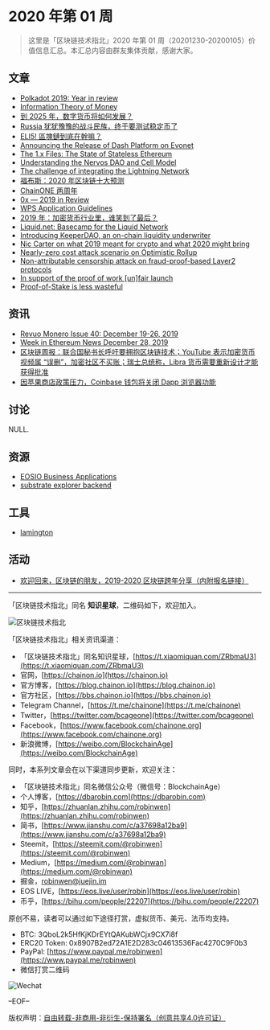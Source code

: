 # 2020 年第 01 周

> 这里是「区块链技术指北」2020 年第 01 周（20201230-20200105）价值信息汇总。本汇总内容由群友集体贡献，感谢大家。

## 文章

* [Polkadot 2019: Year in review](https://bbs.chainon.io/d/5036)
* [Information Theory of Money](https://bbs.chainon.io/d/5038)
* [到 2025 年，数字货币将如何发展？](https://bbs.chainon.io/d/5041)
* [Russia 犹犹豫豫的战斗民族，终于要测试稳定币了](https://bbs.chainon.io/d/5042)
* [ELI5! 區塊鏈到底在幹嘛？](https://bbs.chainon.io/d/5045)
* [Announcing the Release of Dash Platform on Evonet](https://bbs.chainon.io/d/5046)
* [The 1.x Files: The State of Stateless Ethereum](https://bbs.chainon.io/d/5047)
* [Understanding the Nervos DAO and Cell Model](https://bbs.chainon.io/d/5048)
* [The challenge of integrating the Lightning Network](https://bbs.chainon.io/d/5049)
* [福布斯：2020 年区块链十大预测](https://bbs.chainon.io/d/5050)
* [ChainONE 两周年](https://bbs.chainon.io/d/5051)
* [0x — 2019 in Review](https://bbs.chainon.io/d/5054)
* [WPS Application Guidelines](https://bbs.chainon.io/d/5055)
* [2019 年：加密货币行业里，谁笑到了最后？](https://bbs.chainon.io/d/5056)
* [Liquid.net: Basecamp for the Liquid Network](https://bbs.chainon.io/d/5059)
* [Introducing KeeperDAO, an on-chain liquidity underwriter](https://bbs.chainon.io/d/5060)
* [Nic Carter on what 2019 meant for crypto and what 2020 might bring](https://bbs.chainon.io/d/5061)
* [Nearly-zero cost attack scenario on Optimistic Rollup](https://bbs.chainon.io/d/5062)
* [Non-attributable censorship attack on fraud-proof-based Layer2 protocols](https://bbs.chainon.io/d/5063)
* [In support of the proof of work [un]fair launch](https://bbs.chainon.io/d/5064)
* [Proof-of-Stake is less wasteful](https://bbs.chainon.io/d/5065)

## 资讯

* [Revuo Monero Issue 40: December 19-26, 2019](https://bbs.chainon.io/d/5037)
* [Week in Ethereum News December 28, 2019](https://bbs.chainon.io/d/5039)
* [区块链周报：联合国秘书长呼吁要拥抱区块链技术；YouTube 表示加密货币视频属 “误删”，加密社区不买账；瑞士总统称，Libra 货币需要重新设计才能获得批准](https://bbs.chainon.io/d/5040)
* [因苹果商店政策压力，Coinbase 钱包将关闭 Dapp 浏览器功能](https://bbs.chainon.io/d/5044)

## 讨论

NULL.

## 资源

* [EOSIO Business Applications](https://bbs.chainon.io/d/5043)
* [substrate explorer backend ](https://bbs.chainon.io/d/5052)

## 工具

* [lamington](https://bbs.chainon.io/d/5057)

## 活动

* [欢迎回来，区块链的朋友，2019-2020 区块链跨年分享（内附报名链接）](https://bbs.chainon.io/d/5053)

***

「区块链技术指北」同名 **知识星球**，二维码如下，欢迎加入。

![区块链技术指北](https://cdn.dbarobin.com/3YzonTR.png)

「区块链技术指北」相关资讯渠道：

* 「区块链技术指北」同名知识星球，[https://t.xiaomiquan.com/ZRbmaU3](https://t.xiaomiquan.com/ZRbmaU3)
* 官网，[https://chainon.io](https://chainon.io)
* 官方博客，[https://blog.chainon.io](https://blog.chainon.io)
* 官方社区，[https://bbs.chainon.io](https://bbs.chainon.io)
* Telegram Channel，[https://t.me/chainone](https://t.me/chainone)
* Twitter，[https://twitter.com/bcageone](https://twitter.com/bcageone)
* Facebook，[https://www.facebook.com/chainone.org](https://www.facebook.com/chainone.org)
* 新浪微博，[https://weibo.com/BlockchainAge](https://weibo.com/BlockchainAge)

同时，本系列文章会在以下渠道同步更新，欢迎关注：

* 「区块链技术指北」同名微信公众号（微信号：BlockchainAge）
* 个人博客，[https://dbarobin.com](https://dbarobin.com)
* 知乎，[https://zhuanlan.zhihu.com/robinwen](https://zhuanlan.zhihu.com/robinwen)
* 简书，[https://www.jianshu.com/c/a37698a12ba9](https://www.jianshu.com/c/a37698a12ba9)
* Steemit，[https://steemit.com/@robinwen](https://steemit.com/@robinwen)
* Medium，[https://medium.com/@robinwan](https://medium.com/@robinwan)
* 掘金，[robinwen@juejin.im](https://juejin.im/user/5673ccae60b2260ee435f89a/posts)
* EOS LIVE，[https://eos.live/user/robin](https://eos.live/user/robin)
* 币乎，[https://bihu.com/people/22207](https://bihu.com/people/22207)

原创不易，读者可以通过如下途径打赏，虚拟货币、美元、法币均支持。

* BTC: 3QboL2k5HfKjKDrEYtQAKubWCjx9CX7i8f
* ERC20 Token: 0x8907B2ed72A1E2D283c04613536Fac4270C9F0b3
* PayPal: [https://www.paypal.me/robinwen](https://www.paypal.me/robinwen)
* 微信打赏二维码

![Wechat](https://cdn.dbarobin.com/SzoNl5b.jpg)

–EOF–

版权声明：[自由转载-非商用-非衍生-保持署名（创意共享4.0许可证）](http://creativecommons.org/licenses/by-nc-nd/4.0/deed.zh)
